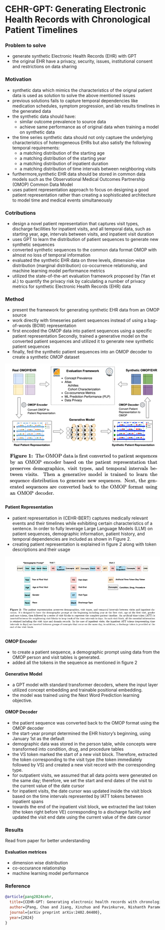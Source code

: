  # CEHR-GPT: Generating Electronic Health Records with Chronological Patient Timelines

 ### Problem to solve
 - generate synthetic Electronic Health Records (EHR) with GPT
 - the original EHR have a privacy, security, issues, institutional consent and restrictions on data sharing

 ### Motivation
 - synthetic data which mimics the characteristics of the orignal patient data is used as solution to solve the above mentioned issues
 - previous solutions fails to capture temporal dependencies like medication schedules, symptom progression, and lab results timelines in the generated data
 - the synthetic data should have:
    - similar outcome prevalence to source data
    - achieve same performance as of original data when training a model on synthetic data
- the time series synthetic data should not only captuee the underlying characteristics of hoterogeneous EHRs but also satisfy the following temporal requirements:
    - a matching distribution of the starting age
    - a matching distribution of the starting year
    - a matching distribution of inpatient duration
    - a matching distribution of time intervals between neighboring visits
- furthermore,synthetic EHR data should be stored in common data models such as the Observational Medical Outcomes Partnership (OMOP) Common Data Model
- uses patient representation approach to focus on designing a good patient representation rather than creating a sophisticated architecture to model time and medical events simultaneously

 ### Cotributions
- design a novel patient representation that captures visit types, discharge facilities for inpatient visits, and all temporal data, such as starting year, age, intervals between visits, and inpatient visit duration
- uses GPT to learn the distribution of patient sequences to generate new synthetic sequences
-  converted synthetic sequences to the common data format OMOP with almost no loss of temporal information
- evaluated the synthetic EHR data on three levels, dimension-wise distribution (marginal distribution) co-occurrence relationship, and machine learning model performance metrics
- utilized the state-of-the-art evaluation framework proposed by (Yan et al.) to quantify the privacy risk by calculating a number of privacy metrics for synthetic Electronic Health Records (EHR) data

### Method
- present the framework for generating synthetic EHR data from an OMOP source
- work directly with timeseries patient sequences instead of using a bag-of-words (BOW) representation
- first encoded the OMOP data into patient sequences using a specific patient representation Secondly, trained a generative model on the converted patient sequences and utilized it to generate new synthetic patient sequences
- finally, fed the synthetic patient sequences into an OMOP decoder to create a synthetic OMOP dataset

<p align="center">
  <img src="../../figures/healthcare-CEHR-GPT-fig1.png" alt="Methodology">
</p>

#### Patient Representation
- patient representation in (CEHR-BERT) captures medically relevant events and their timelines while exhibiting certain characteristics of a sentence. In order to fully leverage Large Language Models (LLM) on patient sequences, demographic information, patient history, and temporal dependencies are included as shown in Figure 2.
- creating patient representation is explained in figure 2 along with token descriptions and their usage

<p align="center">
  <img src="../../figures/healthcare-CEHR-GPT-fig2.png" alt="Patient sequence">
</p>

#### OMOP Encoder
- to create a patient sequence, a demographic prompt using data from the OMOP person and visit tables is generated.
-  added all the tokens in the sequence as mentioned in figure 2

#### Generative Model
- a GPT model with standard transformer decoders, where the input layer utilized concept embedding and trainable positional embedding. 
- the model was trained using the Next Word Prediction learning objective.

#### OMOP Decoder
- the patient sequence was converted back to the OMOP format using the OMOP decoder
- the start-year prompt determined the EHR history’s beginning, using January 1st as the default
- demographic data was stored in the person table, while concepts were transformed into condition, drug, and procedure tables
- the VS token marked the start of a new visit block. Therefore, extracted the token corresponding to the visit type (the token immediately followed by VS) and created a new visit record with the corresponding type.
- for outpatient visits, we assumed that all data points were generated on the same day; therefore, we set the start and end dates of the visit to the current value of the date cursor
-  for inpatient visits, the date cursor was updated inside the visit block based on the time intervals represented by IATT tokens between inpatient spans
- towards the end of the inpatient visit block, we extracted the last token (the token right before VE) corresponding to a discharge facility and updated the visit end date using the current value of the date cursor

### Results
Read from paper for better understanding
#### Evaluation metrices
- dimension wise distribution
- co-occurance relationship
- machine learning model performance

### Reference

```bibtex
@article{pang2024cehr,
  title={CEHR-GPT: Generating electronic health records with chronological patient timelines},
  author={Pang, Chao and Jiang, Xinzhuo and Pavinkurve, Nishanth Parameshwar and Kalluri, Krishna S and Minto, Elise L and Patterson, Jason and Zhang, Linying and Hripcsak, George and G{\"u}rsoy, Gamze and Elhadad, No{\'e}mie and others},
  journal={arXiv preprint arXiv:2402.04400},
  year={2024}
}